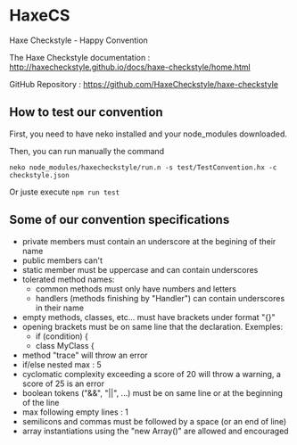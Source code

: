 # HaxeCS
Haxe Checkstyle - Happy Convention

The Haxe Checkstyle documentation : http://haxecheckstyle.github.io/docs/haxe-checkstyle/home.html

GitHub Repository : https://github.com/HaxeCheckstyle/haxe-checkstyle

## How to test our convention

First, you need to have neko installed and your node_modules downloaded.

Then, you can run manually the command

`neko node_modules/haxecheckstyle/run.n -s test/TestConvention.hx -c checkstyle.json`

Or juste execute `npm run test`


## Some of our convention specifications

- private members must contain an underscore at the begining of their name
- public members can't
- static member must be uppercase and can contain underscores
- tolerated method names:
    - common methods must only have numbers and letters
    - handlers (methods finishing by "Handler") can contain underscores in their name
- empty methods, classes, etc... must have brackets under format "{}"
- opening brackets must be on same line that the declaration. Exemples:
    - if (condition) {
    - class MyClass {
- method "trace" will throw an error
- if/else nested max : 5
- cyclomatic complexity exceeding a score of 20 will throw a warning, a score of 25 is an error
- boolean tokens ("&&", "||", ...) must be on same line or at the beginning of the line
- max following empty lines : 1
- semilicons and commas must be followed by a space (or an end of line)
- array instantiations using the "new Array<T>()" are allowed and encouraged